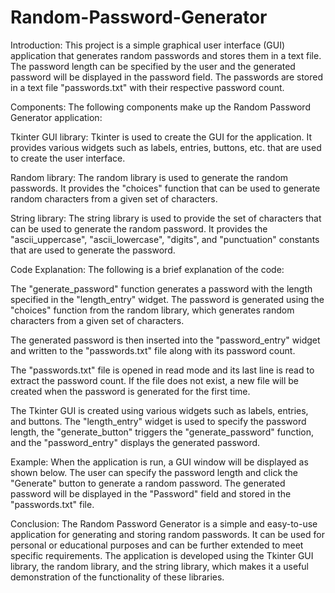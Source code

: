 # Random-Password-Generator
Introduction:
This project is a simple graphical user interface (GUI) application that generates random passwords and stores them in a text file.
The password length can be specified by the user and the generated password will be displayed in the password field. The passwords 
are stored in a text file "passwords.txt" with their respective password count.

Components:
The following components make up the Random Password Generator application:

Tkinter GUI library: Tkinter is used to create the GUI for the application. It provides various widgets such as labels,
entries, buttons, etc. that are used to create the user interface.

Random library: The random library is used to generate the random passwords. It provides the "choices" function that can be used
to generate random characters from a given set of characters.

String library: The string library is used to provide the set of characters that can be used to generate the random password.
It provides the "ascii_uppercase", "ascii_lowercase", "digits", and "punctuation" constants that are used to generate the password.

Code Explanation:
The following is a brief explanation of the code:

The "generate_password" function generates a password with the length specified in the "length_entry" widget.
The password is generated using the "choices" function from the random library, which generates random characters from a given
set of characters.

The generated password is then inserted into the "password_entry" widget and written to the "passwords.txt" file along with
its password count.

The "passwords.txt" file is opened in read mode and its last line is read to extract the password count. If the file does not exist,
a new file will be created when the password is generated for the first time.

The Tkinter GUI is created using various widgets such as labels, entries, and buttons. The "length_entry" widget is used to specify
the password length, the "generate_button" triggers the "generate_password" function, and the "password_entry" displays the
generated password.

Example:
When the application is run, a GUI window will be displayed as shown below. The user can specify the password length and click the
"Generate" button to generate a random password. The generated password will be displayed in the "Password" field and stored in the
"passwords.txt" file.

Conclusion:
The Random Password Generator is a simple and easy-to-use application for generating and storing random passwords.
It can be used for personal or educational purposes and can be further extended to meet specific requirements. The application is
developed using the Tkinter GUI library, the random library, and the string library, which makes it a useful demonstration of the
functionality of these libraries.



